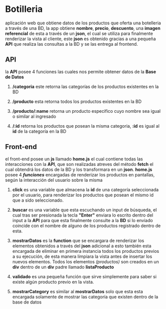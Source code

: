 # Botilleria
aplicación web que obtiene datos de los productos que oferta una botelleria a través de una BD, la app obtiene **nombre**, **precio**, **descuento**, una **imagen referencial** de esta a través de un **json**, el cual se utiliza para finalmente renderizar la vista al cliente, este **json** es obtenido  gracias a una pequeña **API** que realiza las consultas a la BD y se las entrega al frontend.
## API
la **API** posee 4 funciones las cuales nos permite obtener datos de la **Base de Datos**

 1. **/categoria**
 este retorna las categorías de los productos existentes en la BD
 
 2. **/producto**
 esta retorna todos los productos existentes en la BD 
 
 3. **/producto/:name**
 retorna un producto especifico cuyo nombre sea igual o similar al ingresado
 4. **/:id**
retorna los productos que posean la misma categoria, **:id** es igual al **id** de la categoría en la BD

## Front-end
el front-end posee un **js** llamado **home.js** el cual contiene todas las interacciones con la **API**, que son realizadas atreves del método **fetch** el cual obtendrá los datos de la BD y los transformara en un **json**.
**home.js** posee 4 ***funciones*** encargadas de renderizar los productos en pantallas, según la interacción del usuario sobre la misma
 

 1. **click**
 es una variable que almacena la **id** de una categoría seleccionada por el usuario, para renderizar los productos que posean el mismo id que a sido seleccionado.
 
 2. **buscar**
es una variable que esta escuchando un input de búsqueda, el cual tras ser presionada la tecla **"Enter"** enviara lo escrito dentro del input a la **API** para que esta finalmente consulte a la **BD** si lo enviado coincide con el nombre de alguno de los productos registrado dentro de esta.

 3. **mostrarDatos**
es la **function** que se encargara de renderizar los elementos obtenidos a través del **json**  adicional a esto también esta encargada de eliminar en primera instancia todos los productos previos a su ejecución, de esta manera limpiara la vista antes de insertar los nuevos elementos. 
Todos los elementos *(productos)* son creados en un **div** dentro de un **div** padre llamado **listaProducto**

 4. **validado**
es una pequeña función que sirve simplemente para saber si existe algún producto previo en la vista.

 5. **mostrarCategory**
es similar al **mostrarDatos** solo que esta esta encargada solamente de mostrar las categoría que existen dentro de la base de datos

